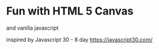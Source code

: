 # Fun with HTML 5 Canvas
and vanilla javascript

inspired by Javascript 30 - 8 day https://javascript30.com/ 


